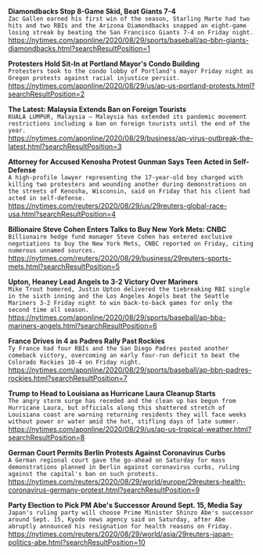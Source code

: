 **Diamondbacks Stop 8-Game Skid, Beat Giants 7-4**\
`Zac Gallen earned his first win of the season, Starling Marte had two hits and two RBIs and the Arizona Diamondbacks snapped an eight-game losing streak by beating the San Francisco Giants 7-4 on Friday night.`\
https://nytimes.com/aponline/2020/08/29/sports/baseball/ap-bbn-giants-diamondbacks.html?searchResultPosition=1

**Protesters Hold Sit-In at Portland Mayor's Condo Building**\
`Protesters took to the condo lobby of Portland's mayor Friday night as Oregon protests against racial injustice persist. `\
https://nytimes.com/aponline/2020/08/29/us/ap-us-portland-protests.html?searchResultPosition=2

**The Latest: Malaysia Extends Ban on Foreign Tourists**\
`KUALA LUMPUR, Malaysia — Malaysia has extended its pandemic movement restrictions including a ban on foreign tourists until the end of the year. `\
https://nytimes.com/aponline/2020/08/29/business/ap-virus-outbreak-the-latest.html?searchResultPosition=3

**Attorney for Accused Kenosha Protest Gunman Says Teen Acted in Self-Defense**\
`A high-profile lawyer representing the 17-year-old boy charged with killing two protesters and wounding another during demonstrations on the streets of Kenosha, Wisconsin, said on Friday that his client had acted in self-defense.`\
https://nytimes.com/reuters/2020/08/29/us/29reuters-global-race-usa.html?searchResultPosition=4

**Billionaire Steve Cohen Enters Talks to Buy New York Mets: CNBC**\
`Billionaire hedge fund manager Steve Cohen has entered exclusive negotiations to buy the New York Mets, CNBC reported on Friday, citing numerous unnamed sources.`\
https://nytimes.com/reuters/2020/08/29/business/29reuters-sports-mets.html?searchResultPosition=5

**Upton, Heaney Lead Angels to 3-2 Victory Over Mariners**\
`Mike Trout homered, Justin Upton delivered the tiebreaking RBI single in the sixth inning and the Los Angeles Angels beat the Seattle Mariners 3-2 Friday night to win back-to-back games for only the second time all season.`\
https://nytimes.com/aponline/2020/08/29/sports/baseball/ap-bba-mariners-angels.html?searchResultPosition=6

**France Drives in 4 as Padres Rally Past Rockies**\
`Ty France had four RBIs and the San Diego Padres posted another comeback victory, overcoming an early four-run deficit to beat the Colorado Rockies 10-4 on Friday night.`\
https://nytimes.com/aponline/2020/08/29/sports/baseball/ap-bbn-padres-rockies.html?searchResultPosition=7

**Trump to Head to Louisiana as Hurricane Laura Cleanup Starts**\
`The angry storm surge has receded and the clean up has begun from Hurricane Laura, but officials along this shattered stretch of Louisiana coast are warning returning residents they will face weeks without power or water amid the hot, stifling days of late summer.`\
https://nytimes.com/aponline/2020/08/29/us/ap-us-tropical-weather.html?searchResultPosition=8

**German Court Permits Berlin Protests Against Coronavirus Curbs**\
`A German regional court gave the go-ahead on Saturday for mass demonstrations planned in Berlin against coronavirus curbs, ruling against the capital's ban on such protests.`\
https://nytimes.com/reuters/2020/08/29/world/europe/29reuters-health-coronavirus-germany-protest.html?searchResultPosition=9

**Party Election to Pick PM Abe's Successor Around Sept. 15, Media Say**\
`Japan's ruling party will choose Prime Minister Shinzo Abe's successor around Sept. 15, Kyodo news agency said on Saturday, after Abe abruptly announced his resignation for health reasons on Friday.`\
https://nytimes.com/reuters/2020/08/29/world/asia/29reuters-japan-politics-abe.html?searchResultPosition=10

